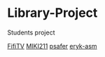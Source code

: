 # Library-Project
Students project

[FifiTV](https://github.com/FifiTV)
[MIKI211](https://github.com/MIKI211)
[psafer](https://github.com/psafer)
[eryk-asm](https://github.com/eryk-asm)


